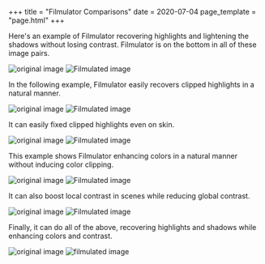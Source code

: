 +++
title = "Filmulator Comparisons"
date = 2020-07-04
page_template = "page.html"
+++

Here's an example of Filmulator recovering highlights and lightening the shadows without losing contrast. Filmulator is on the bottom in all of these image pairs.

![original image](/images/photos/IMG_0666.thumb-small.jpg)
![Filmulated image](/images/photos/IMG_0666-output-small.jpg) 

In the following example, Filmulator easily recovers clipped highlights in a natural manner.

![original image](/images/photos/IMG_5163.thumb-small.jpg)
![Filmulated image](/images/photos/IMG_5163-output-small.jpg) 

It can easily fixed clipped highlights even on skin.

![original image](/images/photos/R0000822-small.jpg)
![Filmulated image](/images/photos/R0000822-output-small.jpg)

This example shows Filmulator enhancing colors in a natural manner without inducing color clipping.

![original image](/images/photos/IMG_4273.thumb-small.jpg)
![Filmulated image](/images/photos/IMG_4273-output-small.jpg) 

It can also boost local contrast in scenes while reducing global contrast.

![original image](/images/photos/IMG_0866.thumb-small.jpg)
![Filmulated image](/images/photos/IMG_0866-output-small.jpg) 

Finally, it can do all of the above, recovering highlights and shadows while enhancing colors and contrast.

![original image](/images/photos/IMG_1863_XGuQMXw.thumb-small.jpg)
![filmulated image](/images/photos/IMG_1863_XGuQMXw-output-small.jpg)
